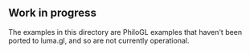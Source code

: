## Work in progress

The examples in this directory are PhiloGL examples that haven't been ported
to luma.gl, and so are not currently operational.
